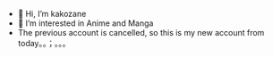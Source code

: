 - 👋 Hi, I’m kakozane
- 👀 I’m interested in Anime and Manga 
- The previous account is cancelled, so this is my new account from today。。；。。。
